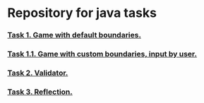 # Repository for java tasks
### [Task 1. Game with default boundaries.](https://github.com/LimeTheCoder/Training/tree/218ca407573a8583f45c49140aecd73259ce9c62/GuessNumberGame)
### [Task 1.1. Game with custom boundaries, input by user.](../master/GuessNumberGame)
### [Task 2. Validator.](../master/Validation)
### [Task 3. Reflection.](../master/ReflectionTask)
